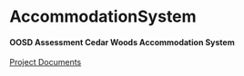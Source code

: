# AccommodationSystem

#### OOSD Assessment Cedar Woods Accommodation System

[Project Documents](docs)
